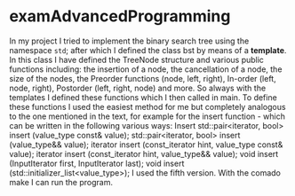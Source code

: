 # examAdvancedProgramming
In my project I tried to implement the binary search tree using the namespace `std`; after which I defined the class bst by means of a **template**. In this class I have defined the TreeNode structure
 and various public functions including: the insertion of a node, the cancellation of a node, the size of the nodes, the Preorder functions (node, left, right),
In-order (left, node, right),
Postorder (left, right, node) and more. So always with the templates I defined these functions which I then called in main. To define these functions I used the easiest method for me but completely
analogous to the one mentioned in the text,  for example for the insert function - which can be written in the following various ways:
Insert
std::pair<iterator, bool> insert (value_type const& value);
std::pair<iterator, bool> insert (value_type&& value);
iterator insert (const_iterator hint, value_type const& value);
iterator insert (const_iterator hint, value_type&& value);
void insert (InputIterator first, InputIterator last);
void insert (std::initializer_list<value_type>);
I used the fifth version.
With the comado make I can run the program.
